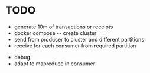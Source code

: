 # TODO
+ generate 10m of transactions or receipts
+ docker compose -- create cluster
+ send from producer to cluster and different partitions
+ receive for each consumer from required partition
* debug
* adapt to mapreduce in consumer